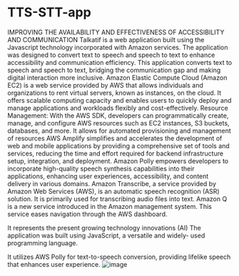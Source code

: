 # TTS-STT-app
IMPROVING THE AVAILABILITY AND EFFECTIVENESS OF ACCESSIBILITY AND COMMUNICATION
Talkatif is a web application built using the  Javascript technology incorporated with  Amazon services. 
The application was  designed to convert text to speech and speech to text to enhance  accessibility and communication efficiency.
This application converts text to speech and  speech to text, bridging the  communication gap and making digital  interaction more inclusive.
Amazon Elastic Compute Cloud (Amazon EC2) is a web service provided by AWS that allows individuals and organizations to rent virtual servers, known as instances, on the cloud. It offers scalable computing capacity and enables users to quickly deploy and manage applications and workloads flexibly and cost-effectively.
Resource Management: 
With the AWS SDK, developers can programmatically create, manage, and configure AWS resources such as EC2 instances, S3 buckets, databases, and more. It allows for automated provisioning and management of resources
AWS Amplify simplifies and accelerates the development of web and mobile applications by providing a comprehensive set of tools and services, reducing the time and effort required for backend infrastructure setup, integration, and deployment.
Amazon Polly empowers developers to incorporate high-quality speech synthesis capabilities into their applications, enhancing user experiences, accessibility, and content delivery in various domains.
Amazon Transcribe, a service provided by Amazon Web Services (AWS), is an automatic speech recognition (ASR) solution. It is primarily used for transcribing audio files into text.
Amazon Q is a new service introduced in the Amazon management system.
This service eases navigation through the AWS dashboard.

It represents the present growing technology innovations (AI)
The application was built using JavaScript, a versatile and widely-  used programming language.

It utilizes AWS Polly for text-to-speech conversion, providing lifelike  speech that enhances user experience.
![image](https://github.com/user-attachments/assets/240740e4-1958-463f-9fea-4a11ab2a1e21)




